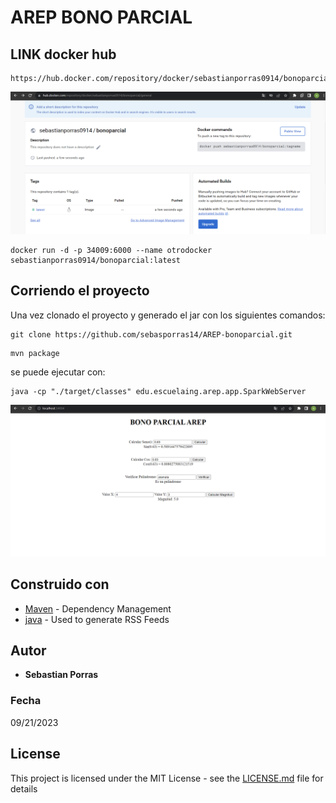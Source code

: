 # AREP BONO PARCIAL

## LINK docker hub
~~~
https://hub.docker.com/repository/docker/sebastianporras0914/bonoparcial/general
~~~

![test](https://github.com/sebasporras14/AREP-bonoparcial/blob/master/img/dockerhub.png)

~~~
docker run -d -p 34009:6000 --name otrodocker sebastianporras0914/bonoparcial:latest
~~~


## Corriendo el proyecto

Una vez clonado el proyecto y generado el jar con los siguientes comandos:

~~~
git clone https://github.com/sebasporras14/AREP-bonoparcial.git
~~~
~~~
mvn package
~~~

se puede ejecutar con:

~~~
java -cp "./target/classes" edu.escuelaing.arep.app.SparkWebServer
~~~

![test](https://github.com/sebasporras14/AREP-bonoparcial/blob/master/img/prueba.png)

## Construido con 
* [Maven](https://maven.apache.org/) - Dependency Management
* [java](https://rometools.github.io/rome/) - Used to generate RSS Feeds


## Autor

* **Sebastian Porras**

### Fecha

09/21/2023 

## License

This project is licensed under the MIT License - see the [LICENSE.md](LICENSE.md) file for details
